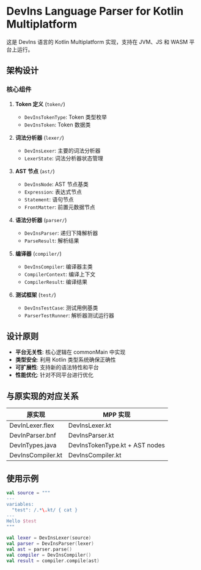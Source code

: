 # DevIns Language Parser for Kotlin Multiplatform

这是 DevIns 语言的 Kotlin Multiplatform 实现，支持在 JVM、JS 和 WASM 平台上运行。

## 架构设计

### 核心组件

1. **Token 定义** (`token/`)
   - `DevInsTokenType`: Token 类型枚举
   - `DevInsToken`: Token 数据类

2. **词法分析器** (`lexer/`)
   - `DevInsLexer`: 主要的词法分析器
   - `LexerState`: 词法分析器状态管理

3. **AST 节点** (`ast/`)
   - `DevInsNode`: AST 节点基类
   - `Expression`: 表达式节点
   - `Statement`: 语句节点
   - `FrontMatter`: 前置元数据节点

4. **语法分析器** (`parser/`)
   - `DevInsParser`: 递归下降解析器
   - `ParseResult`: 解析结果

5. **编译器** (`compiler/`)
   - `DevInsCompiler`: 编译器主类
   - `CompilerContext`: 编译上下文
   - `CompilerResult`: 编译结果

6. **测试框架** (`test/`)
   - `DevInsTestCase`: 测试用例基类
   - `ParserTestRunner`: 解析器测试运行器

## 设计原则

- **平台无关性**: 核心逻辑在 commonMain 中实现
- **类型安全**: 利用 Kotlin 类型系统确保正确性
- **可扩展性**: 支持新的语法特性和平台
- **性能优化**: 针对不同平台进行优化

## 与原实现的对应关系

| 原实现 | MPP 实现 |
|--------|----------|
| DevInLexer.flex | DevInsLexer.kt |
| DevInParser.bnf | DevInsParser.kt |
| DevInTypes.java | DevInsTokenType.kt + AST nodes |
| DevInsCompiler.kt | DevInsCompiler.kt |

## 使用示例

```kotlin
val source = """
---
variables:
  "test": /.*\.kt/ { cat }
---
Hello $test
"""

val lexer = DevInsLexer(source)
val parser = DevInsParser(lexer)
val ast = parser.parse()
val compiler = DevInsCompiler()
val result = compiler.compile(ast)
```
